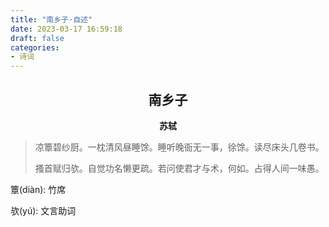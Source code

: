 ```yaml
---
title: "南乡子·自述"
date: 2023-03-17 16:59:18
draft: false
categories:
- 诗词
---
```


## <center>南乡子</center>
**<center>苏轼</center>**

> 凉簟碧纱厨。一枕清风昼睡馀。睡听晚衙无一事，徐馀。读尽床头几卷书。
>
> 搔首赋归欤。自觉功名懒更疏。若问使君才与术，何如。占得人间一味愚。


簟(diàn): 竹席

欤(yú): 文言助词